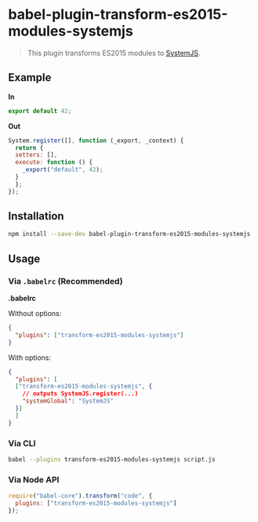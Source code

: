 # babel-plugin-transform-es2015-modules-systemjs

> This plugin transforms ES2015 modules to [SystemJS](https://github.com/systemjs/systemjs).

## Example

**In**

```javascript
export default 42;
```

**Out**

```javascript
System.register([], function (_export, _context) {
  return {
  setters: [],
  execute: function () {
    _export("default", 42);
  }
  };
});
```

## Installation

```sh
npm install --save-dev babel-plugin-transform-es2015-modules-systemjs
```

## Usage

### Via `.babelrc` (Recommended)

**.babelrc**

Without options:

```json
{
  "plugins": ["transform-es2015-modules-systemjs"]
}
```

With options:

```json
{
  "plugins": [
  ["transform-es2015-modules-systemjs", {
    // outputs SystemJS.register(...)
    "systemGlobal": "SystemJS"
  }]
  ]
}
```

### Via CLI

```sh
babel --plugins transform-es2015-modules-systemjs script.js
```

### Via Node API

```javascript
require("babel-core").transform("code", {
  plugins: ["transform-es2015-modules-systemjs"]
});
```
